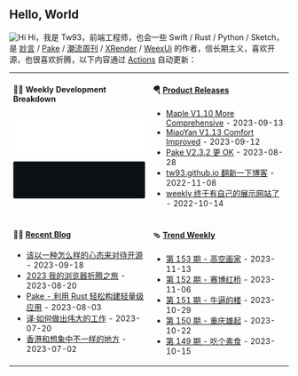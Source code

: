 ## Hello, World

<img src='https://qpluspicture.oss-cn-beijing.aliyuncs.com/6LjjQA/Hi.gif' alt='Hi' width="24"/> Hi，我是 Tw93，前端工程师，也会一些 Swift / Rust / Python / Sketch，是 [妙言](https://miaoyan.app/) / [Pake](https://github.com/tw93/pake) / [潮流周刊](https://weekly.tw93.fun/) / [XRender](https://xrender.fun/) / [WeexUi](https://apache.github.io/incubator-weex-ui/) 的作者，信长期主义，喜欢开源，也很喜欢折腾，以下内容通过 <a href="https://github.com/tw93/tw93/actions" target="_blank">Actions</a> 自动更新：

<table width="960px">
<tr>
<td valign="top" width="50%">

#### 🏊‍♂️ Weekly Development Breakdown

![light](https://raw.githubusercontent.com/tw93/tw93/master/images/wakatime_weekly_language_stats.svg#gh-light-mode-only)

![dark](https://raw.githubusercontent.com/tw93/tw93/master/images/wakatime_weekly_language_stats_black.svg#gh-dark-mode-only)

</td>
<td valign="top" width="50%">

#### 🪂 <a href="https://github.com/tw93/tw93/blob/master/releases.md" target="_blank">Product Releases</a>

<!-- recent_releases starts -->
* <a href='https://github.com/tw93/Maple/releases/tag/V1.10' target='_blank'>Maple V1.10 More Comprehensive</a> - 2023-09-13
* <a href='https://github.com/tw93/MiaoYan/releases/tag/V1.13.0' target='_blank'>MiaoYan V1.13 Comfort Improved</a> - 2023-09-12
* <a href='https://github.com/tw93/Pake/releases/tag/V2.3.2' target='_blank'>Pake V2.3.2 更 OK</a> - 2023-08-28
* <a href='https://github.com/tw93/tw93.github.io/releases/tag/V0.3.0' target='_blank'>tw93.github.io 翻新一下博客</a> - 2022-11-08
* <a href='https://github.com/tw93/weekly/releases/tag/V0.1' target='_blank'>weekly 终于有自己的展示网站了</a> - 2022-10-14
<!-- recent_releases ends -->

</td>
</tr>
<tr>
<td valign="top" width="50%">

#### 🤾‍♂️ <a href="https://tw93.fun" target="_blank">Recent Blog</a>

<!-- blog starts -->
* <a href='https://tw93.fun/2023-09-18/open.html' target='_blank'>该以一种怎么样的心态来对待开源</a> - 2023-09-18
* <a href='https://tw93.fun/2023-08-20/edge.html' target='_blank'>2023 我的浏览器折腾之旅</a> - 2023-08-20
* <a href='https://tw93.fun/2023-08-03/pake.html' target='_blank'>Pake - 利用 Rust 轻松构建轻量级应用</a> - 2023-08-03
* <a href='https://tw93.fun/2023-07-20/great.html' target='_blank'>译·如何做出伟大的工作</a> - 2023-07-20
* <a href='https://tw93.fun/2023-07-02/hongkong.html' target='_blank'>香港和想象中不一样的地方</a> - 2023-07-02
<!-- blog ends -->

</td>
<td valign="top" width="50%">

#### 🩴 <a href="https://weekly.tw93.fun" target="_blank">Trend Weekly</a>

<!-- weekly starts -->

* [第 153 期 - 高空画家](https://weekly.tw93.fun/posts/153-高空画家) - 2023-11-13
* [第 152 期 - 赛博红桥](https://weekly.tw93.fun/posts/152-赛博红桥) - 2023-11-06
* [第 151 期 - 牛逼的楼](https://weekly.tw93.fun/posts/151-牛逼的楼) - 2023-10-29
* [第 150 期 - 重庆雄起](https://weekly.tw93.fun/posts/150-重庆雄起) - 2023-10-22
* [第 149 期 - 吃个素食](https://weekly.tw93.fun/posts/149-吃个素食) - 2023-10-15

<!-- weekly ends -->

</td>
</tr>

</table>
